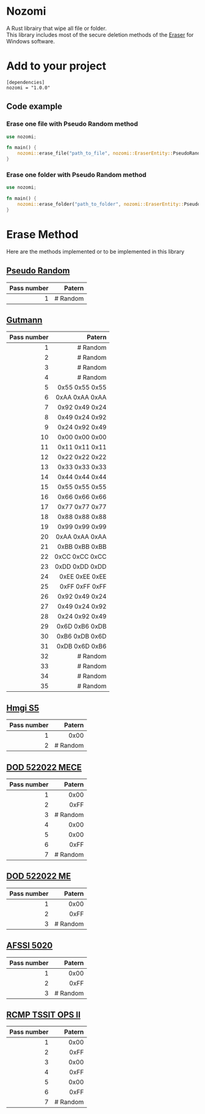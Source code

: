 # Nozomi

A Rust librairy that wipe all file or folder. \
This library includes most of the secure deletion methods of the [Eraser](https://eraser.heidi.ie) for Windows software.

# Add to your project

```
[dependencies]
nozomi = "1.0.0"
```

## Code example
### Erase one file with Pseudo Random method
```rust
use nozomi;

fn main() {
    nozomi::erase_file("path_to_file", nozomi::EraserEntity::PseudoRandom);
}
```

### Erase one folder with Pseudo Random method
```rust
use nozomi;

fn main() {
    nozomi::erase_folder("path_to_folder", nozomi::EraserEntity::PseudoRandom);
}

```
# Erase Method
Here are the methods implemented or to be implemented in this library 

## [Pseudo Random](https://www.lifewire.com/data-sanitization-methods-2626133#toc-random-data)

| Pass number | Patern |
|------------:|-------:|
|1|# Random|

## [Gutmann](https://en.wikipedia.org/wiki/Gutmann_method)

| Pass number | Patern |
|------------:|-------:|
|1|# Random|
|2|# Random|
|3|# Random|
|4|# Random|
|5|0x55 0x55 0x55|
|6|0xAA 0xAA 0xAA|
|7|0x92 0x49 0x24|
|8|0x49 0x24 0x92|
|9|0x24 0x92 0x49|
|10|0x00 0x00 0x00|
|11|0x11 0x11 0x11|
|12|0x22 0x22 0x22|
|13|0x33 0x33 0x33|
|14|0x44 0x44 0x44|
|15|0x55 0x55 0x55|
|16|0x66 0x66 0x66|
|17|0x77 0x77 0x77|
|18|0x88 0x88 0x88|
|19|0x99 0x99 0x99|
|20|0xAA 0xAA 0xAA|
|21|0xBB 0xBB 0xBB|
|22|0xCC 0xCC 0xCC|
|23|0xDD 0xDD 0xDD|
|24|0xEE 0xEE 0xEE|
|25|0xFF 0xFF 0xFF|
|26|0x92 0x49 0x24|
|27|0x49 0x24 0x92|
|28|0x24 0x92 0x49|
|29|0x6D 0xB6 0xDB|
|30|0xB6 0xDB 0x6D|
|31|0xDB 0x6D 0xB6|
|32|# Random|
|33|# Random|
|34|# Random|
|35|# Random|

## [Hmgi S5](https://www.bitraser.com/knowledge-series/data-destruction-standards-and-guidelines.php)
| Pass number | Patern |
|------------:|-------:|
|1|0x00|
|2|# Random|

## [DOD 522022 MECE](https://www.bitraser.com/article/DoD-5220-22-m-standard-for-drive-erasure.php)

| Pass number | Patern |
|------------:|-------:|
|1|0x00|
|2|0xFF|
|3|# Random | 
|4|0x00|
|5|0x00|
|6|0xFF|
|7|# Random | 


## [DOD 522022 ME](https://www.bitraser.com/article/DoD-5220-22-m-standard-for-drive-erasure.php)
| Pass number | Patern |
|------------:|-------:|
|1|0x00|
|2|0xFF|
|3|# Random |

## [AFSSI 5020](https://www.lifewire.com/data-sanitization-methods-2626133#toc-afssi-5020)
| Pass number | Patern |
|------------:|-------:|
|1|0x00|
|2|0xFF|
|3|# Random |

## [RCMP TSSIT OPS II](https://www.datadestroyers.eu/technology/rcmp_tssit_ops-2.html)
| Pass number | Patern |
|------------:|-------:|
|1|0x00|
|2|0xFF|
|3|0x00|
|4|0xFF|
|5|0x00|
|6|0xFF|
|7|# Random |